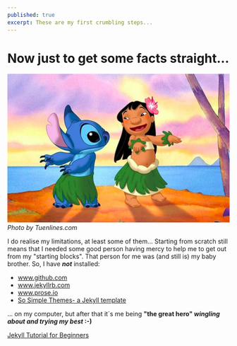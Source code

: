 ```yaml
---
published: true
excerpt: These are my first crumbling steps...
---
```


# **Now just to get some facts straight...**

![Lilo and stith dancing](/assets/images/tuenlinea_com.jpeg)
_Photo by Tuenlines.com_
  
I do realise my limitations, at least some of them...
Starting from scratch still means that I needed some good person having mercy to help me to get out from my "starting blocks". That person for me was (and still is) my baby brother. So, I have **_not_** installed:

* www.github.com
* www.jekyllrb.com
* www.prose.io  
* [So Simple Themes- a Jekyll template](https://mmistakes.github.io/so-simple-theme/)

... on my computer, but after that it´s me being **"the great hero" _wingling about and trying my best_ :-)**


[Jekyll Tutorial for Beginners](https://blog.webjeda.com/jekyll-guide/)

